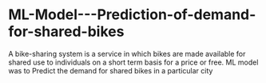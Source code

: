 # ML-Model---Prediction-of-demand-for-shared-bikes
A bike-sharing system is a service in which bikes are made available for shared use to individuals on a short term basis for a price or free. ML model was to Predict the demand for shared bikes in a particular city

